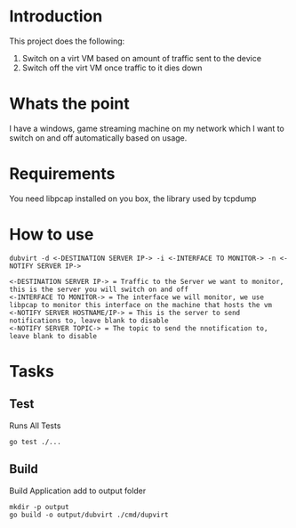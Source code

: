 # Introduction
This project does the following:

1. Switch on a virt VM based on amount of traffic sent to the device
2. Switch off the virt VM once traffic to it dies down

# Whats the point
I have a windows, game streaming machine on my network which I want to switch on and off
automatically based on usage.

# Requirements
You need libpcap installed on you box, the library used by tcpdump

# How to use

```
dubvirt -d <-DESTINATION SERVER IP-> -i <-INTERFACE TO MONITOR-> -n <-NOTIFY SERVER IP->

<-DESTINATION SERVER IP-> = Traffic to the Server we want to monitor, this is the server you will switch on and off
<-INTERFACE TO MONITOR-> = The interface we will monitor, we use libpcap to monitor this interface on the machine that hosts the vm
<-NOTIFY SERVER HOSTNAME/IP-> = This is the server to send notifications to, leave blank to disable
<-NOTIFY SERVER TOPIC-> = The topic to send the nnotification to, leave blank to disable
```

# Tasks
## Test
Runs All Tests
```
go test ./...
```

## Build
Build Application add to output folder
```
mkdir -p output
go build -o output/dubvirt ./cmd/dupvirt
```